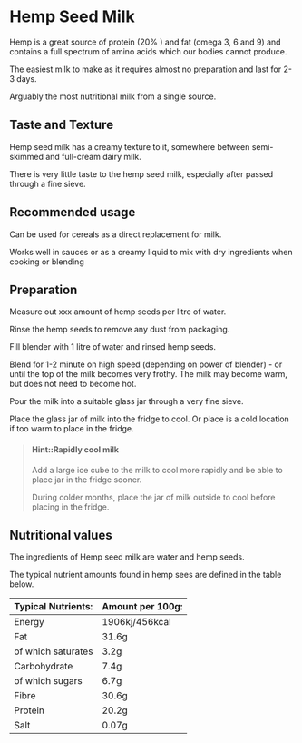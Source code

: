 # Hemp Seed Milk

Hemp is a great source of protein (20% ) and fat (omega 3, 6 and 9) and contains a full spectrum of amino acids which our bodies cannot produce.

The easiest milk to make as it requires almost no preparation and last for 2-3 days.

Arguably the most nutritional milk from a single source.


## Taste and Texture

Hemp seed milk has a creamy texture to it, somewhere between semi-skimmed and full-cream dairy milk.

There is very little taste to the hemp seed milk, especially after passed through a fine sieve.


## Recommended usage

Can be used for cereals as a direct replacement for milk.

Works well in sauces or as a creamy liquid to mix with dry ingredients when cooking or blending

<!-- TODO: is hemp-milk good for tea / coffee -->


## Preparation

Measure out xxx amount of hemp seeds per litre of water.

Rinse the hemp seeds to remove any dust from packaging.

Fill blender with 1 litre of water and rinsed hemp seeds.

Blend for 1-2 minute on high speed (depending on power of blender) - or until the top of the milk becomes very frothy.  The milk may become warm, but does not need to become hot.

Pour the milk into a suitable glass jar through a very fine sieve.

Place the glass jar of milk into the fridge to cool.  Or place is a cold location if too warm to place in the fridge.

> #### Hint::Rapidly cool milk
> Add a large ice cube to the milk to cool more rapidly and be able to place jar in the fridge sooner.
>
> During colder months, place the jar of milk outside to cool before placing in the fridge.


## Nutritional values

The ingredients of Hemp seed milk are water and hemp seeds.

The typical nutrient amounts found in hemp sees are defined in the table below.

| Typical Nutrients: | Amount per 100g: |
|:-------------------|------------------|
| Energy             | 1906kj/456kcal   |
| Fat                | 31.6g            |
| of which saturates | 3.2g             |
| Carbohydrate       | 7.4g             |
| of which sugars    | 6.7g             |
| Fibre              | 30.6g            |
| Protein            | 20.2g            |
| Salt               | 0.07g            |
